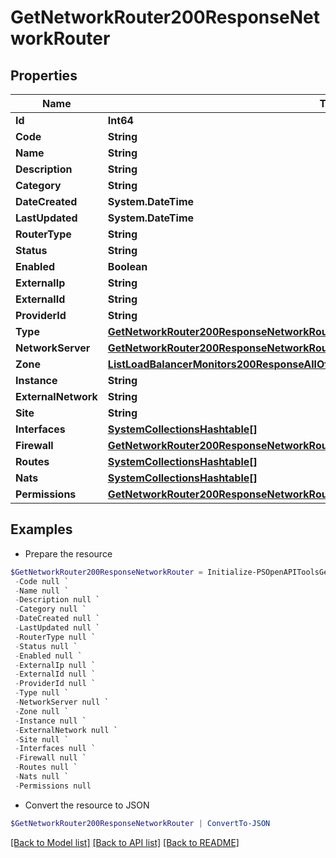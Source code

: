 # GetNetworkRouter200ResponseNetworkRouter
## Properties

Name | Type | Description | Notes
------------ | ------------- | ------------- | -------------
**Id** | **Int64** |  | [optional] 
**Code** | **String** |  | [optional] 
**Name** | **String** |  | [optional] 
**Description** | **String** |  | [optional] 
**Category** | **String** |  | [optional] 
**DateCreated** | **System.DateTime** |  | [optional] 
**LastUpdated** | **System.DateTime** |  | [optional] 
**RouterType** | **String** |  | [optional] 
**Status** | **String** |  | [optional] 
**Enabled** | **Boolean** |  | [optional] 
**ExternalIp** | **String** |  | [optional] 
**ExternalId** | **String** |  | [optional] 
**ProviderId** | **String** |  | [optional] 
**Type** | [**GetNetworkRouter200ResponseNetworkRouterType**](GetNetworkRouter200ResponseNetworkRouterType.md) |  | [optional] 
**NetworkServer** | [**GetNetworkRouter200ResponseNetworkRouterNetworkServer**](GetNetworkRouter200ResponseNetworkRouterNetworkServer.md) |  | [optional] 
**Zone** | [**ListLoadBalancerMonitors200ResponseAllOfLoadBalancerMonitorsInnerLoadBalancerType**](ListLoadBalancerMonitors200ResponseAllOfLoadBalancerMonitorsInnerLoadBalancerType.md) |  | [optional] 
**Instance** | **String** |  | [optional] 
**ExternalNetwork** | **String** |  | [optional] 
**Site** | **String** |  | [optional] 
**Interfaces** | [**SystemCollectionsHashtable[]**](SystemCollectionsHashtable.md) |  | [optional] 
**Firewall** | [**GetNetworkRouter200ResponseNetworkRouterFirewall**](GetNetworkRouter200ResponseNetworkRouterFirewall.md) |  | [optional] 
**Routes** | [**SystemCollectionsHashtable[]**](SystemCollectionsHashtable.md) |  | [optional] 
**Nats** | [**SystemCollectionsHashtable[]**](SystemCollectionsHashtable.md) |  | [optional] 
**Permissions** | [**GetNetworkRouter200ResponseNetworkRouterPermissions**](GetNetworkRouter200ResponseNetworkRouterPermissions.md) |  | [optional] 

## Examples

- Prepare the resource
```powershell
$GetNetworkRouter200ResponseNetworkRouter = Initialize-PSOpenAPIToolsGetNetworkRouter200ResponseNetworkRouter  -Id null `
 -Code null `
 -Name null `
 -Description null `
 -Category null `
 -DateCreated null `
 -LastUpdated null `
 -RouterType null `
 -Status null `
 -Enabled null `
 -ExternalIp null `
 -ExternalId null `
 -ProviderId null `
 -Type null `
 -NetworkServer null `
 -Zone null `
 -Instance null `
 -ExternalNetwork null `
 -Site null `
 -Interfaces null `
 -Firewall null `
 -Routes null `
 -Nats null `
 -Permissions null
```

- Convert the resource to JSON
```powershell
$GetNetworkRouter200ResponseNetworkRouter | ConvertTo-JSON
```

[[Back to Model list]](../README.md#documentation-for-models) [[Back to API list]](../README.md#documentation-for-api-endpoints) [[Back to README]](../README.md)

